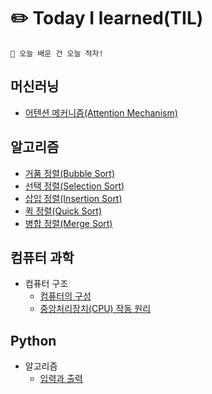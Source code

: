# ✏️ Today I learned(TIL)

```
👊 오늘 배운 건 오늘 적자!
```

## 머신러닝

- [어텐션 메커니즘(Attention Mechanism)](ML/어텐션%20메커니즘(Attention%20Mechanism).md)

## 알고리즘

- [거품 정렬(Bubble Sort)](Algorithm/거품%20정렬(Bubble%20Sort).md)
- [선택 정렬(Selection Sort)](Algorithm/선택%20정렬(Selection%20Sort).md)
- [삽입 정렬(Insertion Sort)](Algorithm/삽입%20정렬(Insertion%20Sort).md)
- [퀵 정렬(Quick Sort)](Algorithm/퀵%20정렬(Quick%20Sort).md)
- [병합 정렬(Merge Sort)](Algorithm/병합%20정렬(Merge%20Sort).md)

## 컴퓨터 과학

- 컴퓨터 구조
    - [컴퓨터의 구성](Computer_Science/Computer_Architecture/컴퓨터의%20구성.md)
    - [중앙처리장치(CPU) 작동 원리](Computer_Science/Computer_Architecture/중앙처리장치(CPU)%20작동%20원리.md)

## Python

- 알고리즘
    - [입력과 출력](Python/입력과%20출력.md)